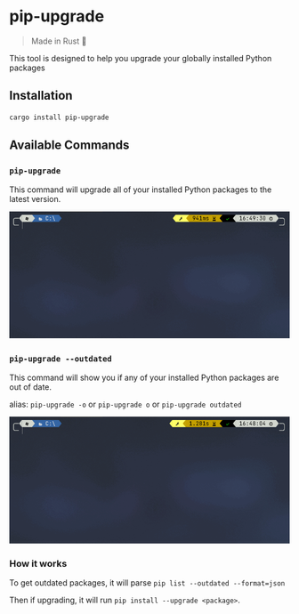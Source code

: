 # pip-upgrade
> Made in Rust 🦀

This tool is designed to help you upgrade your globally installed Python packages

## Installation

```bash
cargo install pip-upgrade
```

## Available Commands

### `pip-upgrade`

This command will upgrade all of your installed Python packages to the latest version.

![upgrade.gif](https://github.com/Araxeus/pip-upgrade/raw/master/assets/upgrade.gif "Upgrade command")

### `pip-upgrade --outdated`

This command will show you if any of your installed Python packages are out of date.

alias: `pip-upgrade -o` or `pip-upgrade o` or `pip-upgrade outdated`

![outdated.gif](https://github.com/Araxeus/pip-upgrade/raw/master/assets/outdated.gif "--outdated command")

### How it works

To get outdated packages, it will parse `pip list --outdated --format=json`

Then if upgrading, it will run `pip install --upgrade <package>`.
